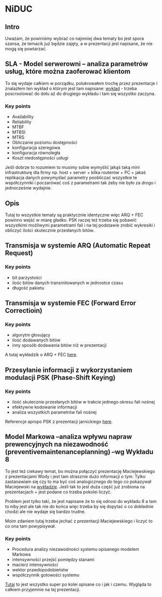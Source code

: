 # NiDUC

## Intro

Uważam, że powiniśmy wybrać co najmniej dwa tematy bo jest spora szansa, że temacik już będzie zajęty, a w prezentacji jest napisane, że nie mogą się powtarzać.

## SLA - Model serwerowni – analiza parametrów usług, które można zaoferować klientom

To się wydaje całkiem w porządku, polukrowałem trochę przez prezentacje i znalazłem ten wykład o którym jest tam napisane:
[wyklad](http://www.zsk.ict.pwr.wroc.pl/zsk/repository/dydaktyka/ndsc/wyklady/niezawodnosc_w7_8.pdf) - trzeba poscroolować do dołu aż do drugiego wykładu i tam się wszystko zaczyna.

### Key points

- Availability
- Reliability
- MTBF
- MTBSI
- MTRS
- Obliczanie poziomu dostępności
- konfiguracja szeregowa
- konfiguracja równoległa
- Koszt niedostępności usługi

Jeśli dobrze to rozumiem to musimy sobie wymyślić jakąś taką mini infrastrukturę dla firmy np. host + server + kilka routerów + PC + jakaś replikacja danych powymyślać parametry poobliczać wszystkie te współczynniki i poczarówać coś z parametrami tak żeby nie było za drogo i jednocześnie wydajnie.

## Opis

Tutaj to wszystkie tematy są praktycznie identyczne więc ARQ + FEC powinno wejść w miarę gładko. PSK raczej też trzeba się pobawić wszystkimi możliwymi parametrami fali i na tej podstawie zrobić wykresiki i obliczyć ilości skutecznie przesłanych bitów.

## Transmisja w systemie  ARQ (Automatic Repeat Request)

### Key points

- bit parzystości
- ilośc bitów danych transmitowanych w jednostce czasu
- długość pakietu

## Transmisja w systemie FEC (Forward Error Correctioin)

### Key points

- algorytm głosujący
- ilość dodawanych bitów
- inny sposób dodawania bitów niż w prezentacji

A tutaj wykładzik o ARQ + FEC [here](http://www.zsk.ict.pwr.wroc.pl/zsk/repository/dydaktyka/ndsc/wyklady/niezawodnosc_w11_12.pdf).

## Przesyłanie informacji z wykorzystaniem modulacji PSK (Phase-Shift Keying)

### Key points

- ilość skutecznie przesłanych bitów w trakcie jednego okresu fali nośnej
- efektywne kodowanie informacji
- analiza wszystkich parametrów fali nośnej

Referencje apropo PSK z prezentacji jarnickiego [here](http://www.zsk.ict.pwr.wroc.pl/zsk/repository/dydaktyka/ndsc/wyklady/transmisja_cyfrowa_wyklad.pdf).

## Model Markowa –analiza wpływu napraw prewencyjnych na niezawodność (preventivemaintenanceplanning) –wg Wykładu 8

To jest też ciekawy temat, bo można połączyć prezentację Maciejewskiego z prezentacjami Wody i jest tam strasznie dużo informacji o tym. Tylko zastanawiam się czy to ma być coś analogicznego do tego co pokazywał Maciejewski na [wykładzie](http://www.zsk.ict.pwr.wroc.pl/zsk/repository/dydaktyka/ndsc/wyklady/niezawodnosc_w6.pdf). Jeśli tak to jest duża część już zrobiona na prezentacjach + jest podane co trzeba pokolei liczyć.

Problem jest tylko taki, że jest napisane że to się odnosi do wykładu 8 a tam to niby jest ale tak nie do końca więc trzeba by się dopytać o co dokładnie chodzi ale nie wydaje się bardzo trudne.

Moim zdaniem tutaj trzeba jechać z prezentacji Maciejewskiego i liczyć to co ona tam powypisywał.

### Key points

- Procedura analizy niezawodności systemu opisanego modelem Markowa
- intensywności przejść pomiędzy stanami
- macierz intensywności
- wektor prawdopodobieństw
- współczynnik gotowości systemu

[Tutaj](http://www.zsk.ict.pwr.wroc.pl/zsk/repository/dydaktyka/ndsc/wyklady/niezawodnosc_w6.pdf) to jest wszystko super po kolei opisane co i jak i czemu. Wygląda to całkiem przyjemnie na tej prezentacji.